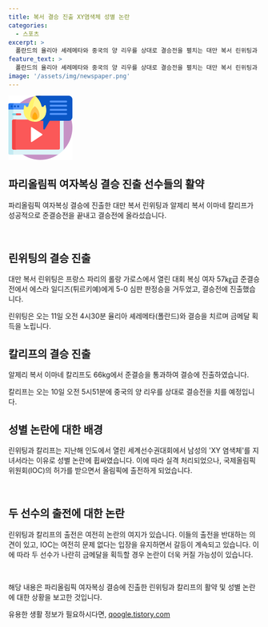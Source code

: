 ```yaml
---
title: 복서 결승 진출 XY염색체 성별 논란
categories:
  - 스포츠
excerpt: >
  폴란드의 율리아 셰레메타와 중국의 양 리우를 상대로 결승전을 펼치는 대만 복서 린위팅과 알제리의 이마네 칼리프. 이들은 성별 논란에 휘말렸지만 IOC의 허가로 파리올림픽에 출전 중이다. 두 선수의 금메달 획득이 논란을 일으킬 수 있으며, 전 세계에서 두 선수의 출전에 대한 의견이 엇갈리고 있다. IOC는 여전히 문제가 없다는 입장을 유지하며 갈등을 조장하고 있다.
feature_text: >
  폴란드의 율리아 셰레메타와 중국의 양 리우를 상대로 결승전을 펼치는 대만 복서 린위팅과 알제리의 이마네 칼리프. 이들은 성별 논란에 휘말렸지만 IOC의 허가로 파리올림픽에 출전 중이다. 두 선수의 금메달 획득이 논란을 일으킬 수 있으며, 전 세계에서 두 선수의 출전에 대한 의견이 엇갈리고 있다. IOC는 여전히 문제가 없다는 입장을 유지하며 갈등을 조장하고 있다.
image: '/assets/img/newspaper.png'
---
```


<p><img src="/assets/img/news.png" alt="rentncar 속보" /></p>

<h2 data-ke-size="size26">파리올림픽 여자복싱 결승 진출 선수들의 활약</h2>

<p>파리올림픽 여자복싱 결승에 진출한 대만 복서 린위팅과 알제리 복서 이마네 칼리프가 성공적으로 준결승전을 끝내고 결승전에 올라섰습니다. </p>

<p data-ke-size="size16">&nbsp;</p>

<h2 data-ke-size="size26">린위팅의 결승 진출</h2>

<p>대만 복서 린위팅은 프랑스 파리의 롤랑 가로스에서 열린 대회 복싱 여자 57㎏급 준결승전에서 에스라 일디즈(튀르키예)에게 5-0 심판 판정승을 거두었고, 결승전에 진출했습니다. </p>

<p data-ke-size="size16">린위팅은 오는 11일 오전 4시30분 율리아 셰레메타(폴란드)와 결승을 치르며 금메달 획득을 노립니다.</p>

<h2 data-ke-size="size26">칼리프의 결승 진출</h2>

<p>알제리 복서 이마네 칼리프도 66kg에서 준결승을 통과하여 결승에 진출하였습니다. </p>

<p data-ke-size="size16">칼리프는 오는 10일 오전 5시51분에 중국의 양 리우를 상대로 결승전을 치를 예정입니다.</p>

<h2 data-ke-size="size26">성별 논란에 대한 배경</h2>

<p>린위팅과 칼리프는 지난해 인도에서 열린 세계선수권대회에서 남성의 'XY 염색체'를 지녀서라는 이유로 성별 논란에 휩싸였습니다. 이에 따라 실격 처리되었으나, 국제올림픽위원회(IOC)의 허가를 받으면서 올림픽에 출전하게 되었습니다.</p>

<p data-ke-size="size16">&nbsp;</p>

<h2 data-ke-size="size26">두 선수의 출전에 대한 논란</h2>

<p>린위팅과 칼리프의 출전은 여전히 논란의 여지가 있습니다. 이들의 출전을 반대하는 의견이 있고, IOC는 여전히 문제 없다는 입장을 유지하면서 갈등이 계속되고 있습니다. 이에 따라 두 선수가 나란히 금메달을 획득할 경우 논란이 더욱 커질 가능성이 있습니다. </p>

<p data-ke-size="size16">&nbsp;</p>

<p>해당 내용은 파리올림픽 여자복싱 결승에 진출한 린위팅과 칼리프의 활약 및 성별 논란에 대한 상황을 보고한 것입니다.</p>
유용한 생활 정보가 필요하시다면, <a href="https://qoogle.tistory.com" rel="dofollow">qoogle.tistory.com</a>


